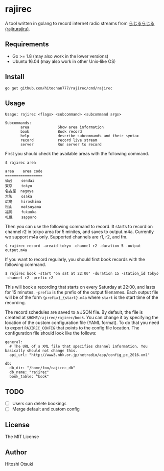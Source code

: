 # rajirec

A tool written in golang to record internet radio streams from [らじるらじる (rajirurajiru)](http://www.nhk.or.jp/radio).

## Requirements

- Go >= 1.8 (may also work in the lower versions)
- Ubuntu 16.04 (may also work in other Unix-like OS)

## Install

```
go get github.com/hitochan777/rajirec/cmd/rajirec
```

## Usage

```
Usage: rajirec <flags> <subcommand> <subcommand args>
 
Subcommands:
       area             Show area information
       book             Book record
       help             describe subcommands and their syntax
       record           record live stream
       server           Run server to record
```

First you should check the available areas with the following command.

```
$ rajirec area

area    area code
=================
仙台    sendai
東京    tokyo
名古屋  nagoya
大阪    osaka
広島    hiroshima
松山    matsuyama
福岡    fukuoka
札幌    sapporo
```

Then you can use the following command to record.
It starts to record on channel r2 in tokyo area for 5 minites, and saves to output.m4a.
Currently we support m4a only.
Supported channels are r1, r2, and fm.

```
$ rajirec record -areaid tokyo -channel r2 -duration 5 -output output.m4a
```

If you want to record regularly, you should first book records with the following command.

```
$ rajirec book -start "on sat at 22:00" -duration 15 -station_id tokyo -channel r2 -prefix r2
```
This will book a recording that starts on every Saturday at 22:00, and lasts for 15 minutes.
`-prefix` is the prefix of the output filenames. 
Each output file will be of the form `{prefix}_{start}.m4a` where `start` is the start time of the recording. 

The record schedules are saved to a JSON file. By default, the file is created
at `$HOME/rajirec/rajirec/book`. You can change it by specifying the location of the custom configuration file (YAML format).
To do that you need to export `RAJIREC_CONFIG` that points to the config file location.
The configuration file should look like the follows:

```
general:
  # The URL of a XML file that specifies channel information. You basically should not change this.
  api_url: "http://www3.nhk.or.jp/netradio/app/config_pc_2016.xml"

db:
  db_dir: "/home/foo/rajirec_db"
  db_name: "rajirec"
  book_table: "book"
```

## TODO
- [ ] Users can delete bookings
- [ ] Merge default and custom config

## License

The MIT License

## Author
Hitoshi Otsuki
